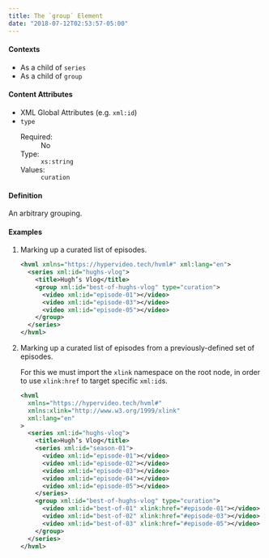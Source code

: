```yaml
---
title: The `group` Element
date: "2018-07-12T02:53:57-05:00"
---
```


#### Contexts

- As a child of `series`
- As a child of `group`

#### Content Attributes

- XML Global Attributes (e.g. `xml:id`)
- `type`
  <dl class="inline-flex">
    <dt>Required:</dt>
    <dd>No</dd>
    <dt>Type:</dt>
    <dd><code class="language-text">xs:string</code></dd>
    <dt>Values:</dt>
    <dd><code class="language-text">curation</code></dd>
  </dl>
<!--
- `order`
  <dl class="inline-flex">
    <dt>Required:</dt>
    <dd>No</dd>
    <dt>Type:</dt>
    <dd><code class="language-text">xs:string</code></dd>
    <dt>Values:</dt>
    <dd><code class="language-text">ascending</code></dd>
    <dd><code class="language-text">descending</code></dd>
    <dd><code class="language-text">custom</code></dd>
  </dl>
 -->

#### Definition

An arbitrary grouping.

#### Examples

1. Marking up a curated list of episodes.

   ```xml
   <hvml xmlns="https://hypervideo.tech/hvml#" xml:lang="en">
     <series xml:id="hughs-vlog">
       <title>Hugh’s Vlog</title>
       <group xml:id="best-of-hughs-vlog" type="curation">
         <video xml:id="episode-01"></video>
         <video xml:id="episode-03"></video>
         <video xml:id="episode-05"></video>
       </group>
     </series>
   </hvml>
   ```

2. Marking up a curated list of episodes from a previously-defined set of episodes.

   For this we must import the `xlink` namespace on the root node, in order to use `xlink:href` to target specific `xml:id`s.

   ```xml
   <hvml
     xmlns="https://hypervideo.tech/hvml#"
     xmlns:xlink="http://www.w3.org/1999/xlink"
     xml:lang="en"
   >
     <series xml:id="hughs-vlog">
       <title>Hugh’s Vlog</title>
       <series xml:id="season-01">
         <video xml:id="episode-01"></video>
         <video xml:id="episode-02"></video>
         <video xml:id="episode-03"></video>
         <video xml:id="episode-04"></video>
         <video xml:id="episode-05"></video>
       </series>
       <group xml:id="best-of-hughs-vlog" type="curation">
         <video xml:id="best-of-01" xlink:href="#episode-01"></video>
         <video xml:id="best-of-02" xlink:href="#episode-03"></video>
         <video xml:id="best-of-03" xlink:href="#episode-05"></video>
       </group>
     </series>
   </hvml>
   ```

